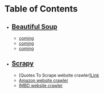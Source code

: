 # Table of Contents
- ## [Beautiful Soup](#)
  * [coming](#)
  * [coming](#)
  * [coming](#)
- ## [Scrapy](#)
  * [Quotes To Scrape website crawler][Link](/scrapy/README.md)
  * [Amazon website crawler](#)
  * [IMBD website crawler](#)
